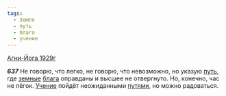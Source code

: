 ```yaml
---
tags:
  - Земля
  - путь
  - благо
  - учение
---
```


[Агни-Йога 1929г](/agni/1929)

___637___
Не говорю, что легко, не говорю, что невозможно, но указую [путь](/tag/#путь), где [земные](/tag/#Земля) [блага](/tag/#благо) оправданы и высшее не отвергнуто. Но, конечно, час не лёгок. [Учение](/tag/#учение) пойдёт неожиданными [путями](/tag/#путь), но можно радоваться.